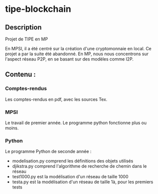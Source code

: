 # tipe-blockchain

## Description

Projet de TIPE en MP

En MPSI, il a été centré sur la création d'une cryptomonnaie en local. Ce projet a par la suite été abandonné.
En MP, nous nous concentrons sur l'aspect réseau P2P, en se basant sur des modèles comme I2P.

## Contenu :

### Comptes-rendus

Les comptes-rendus en pdf, avec les sources Tex.

### MPSI

Le travail de premier année. Le programme python fonctionne plus ou moins.


### Python

Le programme Python de seconde année :
 * modelisation.py comprend les définitions des objets utilisés
 * djikstra.py comprend l'algorithme de recherche de chemin dans le réseau
 * test1000.py est la modélisation d'un réseau de taille 1000
 * testa.py est la modélisation d'un réseau de taille 1à, pour les premiers tests
